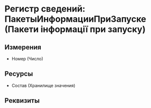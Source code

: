 ﻿# Регистр сведений: ПакетыИнформацииПриЗапуске (Пакети інформації при запуску)

## Измерения

- Номер (Число)

## Ресурсы

- Состав (Хранилище значения)

## Реквизиты


